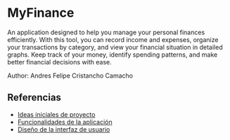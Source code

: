 # MyFinance

An application designed to help you manage your personal finances efficiently. With this tool, you can record income and expenses, organize your transactions by category, and view your financial situation in detailed graphs. Keep track of your money, identify spending patterns, and make better financial decisions with ease.

Author: Andres Felipe Cristancho Camacho

## Referencias

- [Ideas iniciales de proyecto](docs/ideas.md)
- [Funcionalidades de la aplicación](docs/funcionalidades.md)
- [Diseño de la interfaz de usuario](docs/ui.md)
